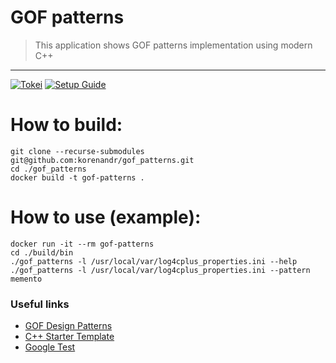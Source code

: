 # GOF patterns
> This application shows GOF patterns implementation using modern C++
<hr>

[![Tokei](https://tokei.rs/b1/github/korenandr/gof_patterns)](https://github.com/Aaronepower/tokei)
[![Setup Guide](https://img.shields.io/badge/cmake%20guide-wiki-blue.svg?style=flat)](https://github.com/korenandr/gof_patterns/wiki)

# How to build:
```
git clone --recurse-submodules git@github.com:korenandr/gof_patterns.git
cd ./gof_patterns
docker build -t gof-patterns .
```

# How to use (example):
```
docker run -it --rm gof-patterns
cd ./build/bin
./gof_patterns -l /usr/local/var/log4cplus_properties.ini --help
./gof_patterns -l /usr/local/var/log4cplus_properties.ini --pattern memento
```

### Useful links

* [GOF Design Patterns](https://refactoring.guru/design-patterns)
* [C++ Starter Template](https://github.com/cpp-best-practices/gui_starter_template)
* [Google Test](https://github.com/google/googletest/blob/main/docs/primer.md)

